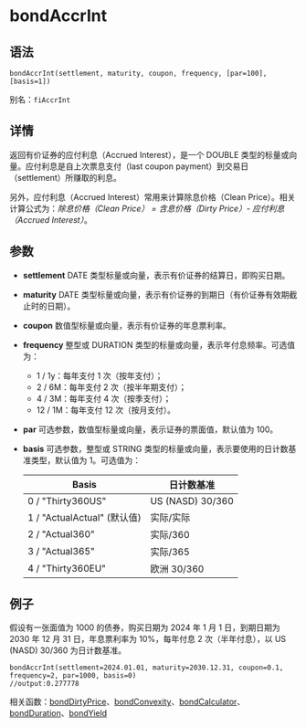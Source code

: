 # bondAccrInt

## 语法

`bondAccrInt(settlement, maturity, coupon, frequency, [par=100],
[basis=1])`

别名：`fiAccrInt`

## 详情

返回有价证券的应付利息（Accrued Interest），是一个 DOUBLE 类型的标量或向量。应付利息是自上次票息支付（last coupon
payment）到交易日（settlement）所赚取的利息。

另外，应付利息（Accrued Interest）常用来计算除息价格（Clean Price）。相关计算公式为：*除息价格（Clean Price） =
含息价格（Dirty Price）- 应付利息（Accrued Interest）*。

## 参数

* **settlement** DATE 类型标量或向量，表示有价证券的结算日，即购买日期。
* **maturity** DATE 类型标量或向量，表示有价证券的到期日（有价证券有效期截止时的日期）。
* **coupon** 数值型标量或向量，表示有价证券的年息票利率。
* **frequency** 整型或 DURATION 类型的标量或向量，表示年付息频率。可选值为：
  + 1 / 1y：每年支付 1 次（按年支付）；
  + 2 / 6M：每年支付 2 次（按半年期支付）；
  + 4 / 3M：每年支付 4 次（按季支付）；
  + 12 / 1M：每年支付 12 次（按月支付）。
* **par** 可选参数，数值型标量或向量，表示证券的票面值，默认值为 100。
* **basis** 可选参数，整型或 STRING 类型的标量或向量，表示要使用的日计数基准类型，默认值为 1。可选值为：

  | Basis | 日计数基准 |
  | --- | --- |
  | 0 / "Thirty360US" | US (NASD) 30/360 |
  | 1 / "ActualActual" (默认值) | 实际/实际 |
  | 2 / "Actual360" | 实际/360 |
  | 3 / "Actual365" | 实际/365 |
  | 4 / "Thirty360EU" | 欧洲 30/360 |

## 例子

假设有一张面值为 1000 的债券，购买日期为 2024 年 1 月 1 日，到期日期为 2030 年 12 月 31 日，年息票利率为 10%，每年付息 2
次（半年付息），以 US (NASD) 30/360 为日计数基准。

```
bondAccrInt(settlement=2024.01.01, maturity=2030.12.31, coupon=0.1, frequency=2, par=1000, basis=0)
//output:0.277778
```

相关函数：[bondDirtyPrice](bondDirtyPrice.md)、[bondConvexity](bondconvexity.md)、[bondCalculator](bondCalculator.md)、[bondDuration](bondDuration.md)、[bondYield](bondyield.md)

